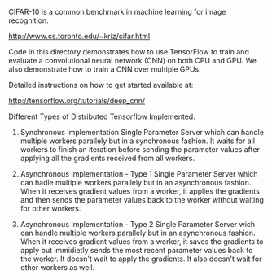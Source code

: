 

CIFAR-10 is a common benchmark in machine learning for image recognition.

http://www.cs.toronto.edu/~kriz/cifar.html

Code in this directory demonstrates how to use TensorFlow to train and evaluate a convolutional neural network (CNN) on both CPU and GPU. We also demonstrate how to train a CNN over multiple GPUs.

Detailed instructions on how to get started available at:

http://tensorflow.org/tutorials/deep_cnn/

Different Types of Distributed Tensorflow Implemented:


1. Synchronous Implementation
Single Parameter Server which can handle multiple workers parallely but in a synchronous fashion. It waits for all workers to finish an iteration before sending the parameter values after applying all the gradients received from all workers.

2. Asynchronous Implementation - Type 1 
Single Parameter Server which can hadle multiple workers parallely but in an asynchronous fashion. When it receives gradient values from a worker, it applies the gradients and then sends the parameter values back to the worker without waiting for other workers.

3. Asynchronous Implementation - Type 2 
Single Parameter Server wich can handle multiple workers parallely but in an asynchronous fashion. When it receives gradient values from a worker, it saves the gradients to apply but immidietly sends the most recent parameter values back to the worker. It doesn't wait to apply the gradients. It also doesn't wait for other workers as well. 

